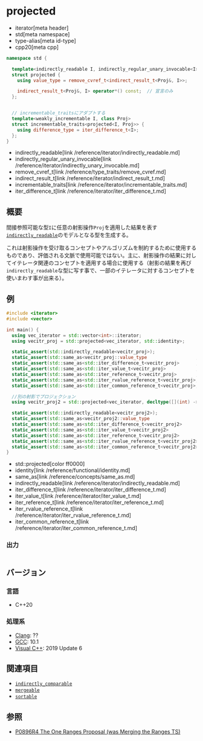# projected
* iterator[meta header]
* std[meta namespace]
* type-alias[meta id-type]
* cpp20[meta cpp]

```cpp
namespace std {

  template<indirectly_readable I, indirectly_regular_unary_invocable<I> Proj>
  struct projected {
    using value_type = remove_cvref_t<indirect_result_t<Proj&, I>>;

    indirect_result_t<Proj&, I> operator*() const;	// 宣言のみ
  };


  // incrementable_traitsにアダプトする
  template<weakly_incrementable I, class Proj>
  struct incrementable_traits<projected<I, Proj>> {
    using difference_type = iter_difference_t<I>;
  };
}
```
* indirectly_readable[link /reference/iterator/indirectly_readable.md]
* indirectly_regular_unary_invocable[link /reference/iterator/indirectly_unary_invocable.md]
* remove_cvref_t[link /reference/type_traits/remove_cvref.md]
* indirect_result_t[link /reference/iterator/indirect_result_t.md]
* incrementable_traits[link /reference/iterator/incrementable_traits.md]
* iter_difference_t[link /reference/iterator/iter_difference_t.md]

## 概要

間接参照可能な型`I`に任意の射影操作`Proj`を適用した結果を表す[`indirectly_readable`](/reference/iterator/indirectly_readable.md)のモデルとなる型を生成する。

これは射影操作を受け取るコンセプトやアルゴリズムを制約するために使用するものであり、評価される文脈で使用可能ではない。主に、射影操作の結果に対してイテレータ関連のコンセプトを適用する場合に使用する（射影の結果を再び`indirectly_readable`な型に写す事で、一部のイテレータに対するコンセプトを使いまわす事が出来る）。

## 例
```cpp example
#include <iterator>
#include <vector>

int main() {
  using vec_iterator = std::vector<int>::iterator;
  using vecitr_proj = std::projected<vec_iterator, std::identity>;

  static_assert(std::indirectly_readable<vecitr_proj>);
  static_assert(std::same_as<vecitr_proj::value_type                  , int>);
  static_assert(std::same_as<std::iter_difference_t<vecitr_proj>      , std::ptrdiff_t>);
  static_assert(std::same_as<std::iter_value_t<vecitr_proj>           , int>);
  static_assert(std::same_as<std::iter_reference_t<vecitr_proj>       , int&>);
  static_assert(std::same_as<std::iter_rvalue_reference_t<vecitr_proj>, int&&>);
  static_assert(std::same_as<std::iter_common_reference_t<vecitr_proj>, int&>);

  //別の射影でプロジェクション
  using vecitr_proj2 = std::projected<vec_iterator, decltype([](int) -> double { return 0.0;})>;

  static_assert(std::indirectly_readable<vecitr_proj2>);
  static_assert(std::same_as<vecitr_proj2::value_type                  , double>);
  static_assert(std::same_as<std::iter_difference_t<vecitr_proj2>      , std::ptrdiff_t>);
  static_assert(std::same_as<std::iter_value_t<vecitr_proj2>           , double>);
  static_assert(std::same_as<std::iter_reference_t<vecitr_proj2>       , double>);
  static_assert(std::same_as<std::iter_rvalue_reference_t<vecitr_proj2>, double>);
  static_assert(std::same_as<std::iter_common_reference_t<vecitr_proj2>, double>);
}
```
* std::projected[color ff0000]
* identity[link /reference/functional/identity.md]
* same_as[link /reference/concepts/same_as.md]
* indirectly_readable[link /reference/iterator/indirectly_readable.md]
* iter_difference_t[link /reference/iterator/iter_difference_t.md]
* iter_value_t[link /reference/iterator/iter_value_t.md]
* iter_reference_t[link /reference/iterator/iter_reference_t.md]
* iter_rvalue_reference_t[link /reference/iterator/iter_rvalue_reference_t.md]
* iter_common_reference_t[link /reference/iterator/iter_common_reference_t.md]

### 出力
```
```

## バージョン
### 言語
- C++20

### 処理系
- [Clang](/implementation.md#clang): ??
- [GCC](/implementation.md#gcc): 10.1
- [Visual C++](/implementation.md#visual_cpp): 2019 Update 6

## 関連項目

- [`indirectly_comparable`](indirectly_comparable.md)
- [`mergeable`](mergeable.md.nolink)
- [`sortable`](sortable.md.nolink)

## 参照

- [P0896R4 The One Ranges Proposal (was Merging the Ranges TS)](http://www.open-std.org/jtc1/sc22/wg21/docs/papers/2018/p0896r4.pdf)